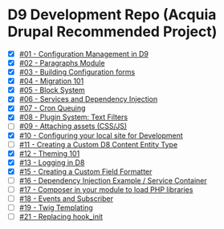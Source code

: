 D9 Development Repo (Acquia Drupal Recommended Project)
====
- [x] [#01 - Configuration Management in D9](https://github.com/amansrivastava/d9-dev/issues/1)
- [x] [#02 ­- Paragraphs Module](https://github.com/amansrivastava/d9-dev/issues/2)
- [x] [#03 ­- Building Configuration forms](https://github.com/amansrivastava/d9-dev/issues/3)
- [x] [#04 ­- Migration 101](https://github.com/amansrivastava/d9-dev/issues/4)
- [x] [#05 ­- Block System](https://github.com/amansrivastava/d9-dev/issues/5)
- [x] [#06 ­- Services and Dependency Injection](https://github.com/amansrivastava/d9-dev/issues/6)
- [x] [#07 ­- Cron Queuing](https://github.com/amansrivastava/d9-dev/issues/11)
- [x] [#08 ­- Plugin System: Text Filters](https://github.com/amansrivastava/d9-dev/issues/12)
- [ ] [#09 ­- Attaching assets (CSS/JS)](https://github.com/amansrivastava/d9-dev/issues/13)
- [x] [#10 ­- Configuring your local site for Development](https://github.com/amansrivastava/d9-dev/issues/14)
- [ ] [#11 ­- Creating a Custom D8 Content Entity Type](https://github.com/amansrivastava/d9-dev/issues/15)
- [x] [#12 ­- Theming 101](https://github.com/amansrivastava/d9-dev/issues/16)
- [x] [#13 ­- Logging in D8](https://github.com/amansrivastava/d9-dev/issues/18)
- [x] [#15 ­- Creating a Custom Field Formatter](https://github.com/amansrivastava/d9-dev/issues/19)
- [ ] [#16 ­- Dependency Injection Example / Service Container](https://github.com/amansrivastava/d9-dev/issues/20)
- [ ] [#17 ­- Composer in your module to load PHP libraries](https://github.com/amansrivastava/d9-dev/issues/21)
- [ ] [#18 ­- Events and Subscriber](https://github.com/amansrivastava/d9-dev/issues/22)
- [ ] [#19 ­- Twig Templating](https://github.com/amansrivastava/d9-dev/issues/23)
- [ ] [#21 ­- Replacing hook_init](https://github.com/amansrivastava/d9-dev/issues/24)

